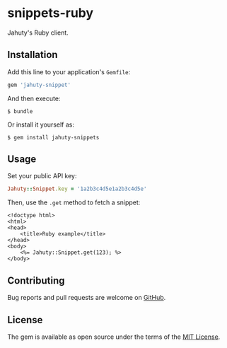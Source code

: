 # snippets-ruby
Jahuty's Ruby client.

## Installation

Add this line to your application's `Gemfile`:

```ruby
gem 'jahuty-snippet'
```

And then execute:

    $ bundle

Or install it yourself as:

    $ gem install jahuty-snippets

## Usage

Set your public API key:

```ruby
Jahuty::Snippet.key = '1a2b3c4d5e1a2b3c4d5e'
```

Then, use the `.get` method to fetch a snippet:

```html+erb
<!doctype html>
<html>
<head>
    <title>Ruby example</title>
</head>
<body>
    <%= Jahuty::Snippet.get(123); %>
</body>
```

## Contributing

Bug reports and pull requests are welcome on [GitHub](https://github.com/jahuty/snippets-ruby).

## License

The gem is available as open source under the terms of the [MIT License](https://opensource.org/licenses/MIT).
